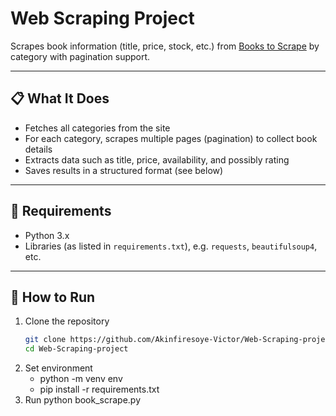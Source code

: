 # Web Scraping Project

Scrapes book information (title, price, stock, etc.) from [Books to Scrape](https://books.toscrape.com/) by category with pagination support.

---

## 📋 What It Does

- Fetches all categories from the site  
- For each category, scrapes multiple pages (pagination) to collect book details  
- Extracts data such as title, price, availability, and possibly rating  
- Saves results in a structured format (see below)

---

## 🧰 Requirements

- Python 3.x  
- Libraries (as listed in `requirements.txt`), e.g. `requests`, `beautifulsoup4`, etc.

---

## 🚀 How to Run

1. Clone the repository  
   ```bash
   git clone https://github.com/Akinfiresoye-Victor/Web-Scraping-project.git
   cd Web-Scraping-project
2. Set environment
   * python -m venv env
   * pip install -r requirements.txt
3. Run
    python book_scrape.py
